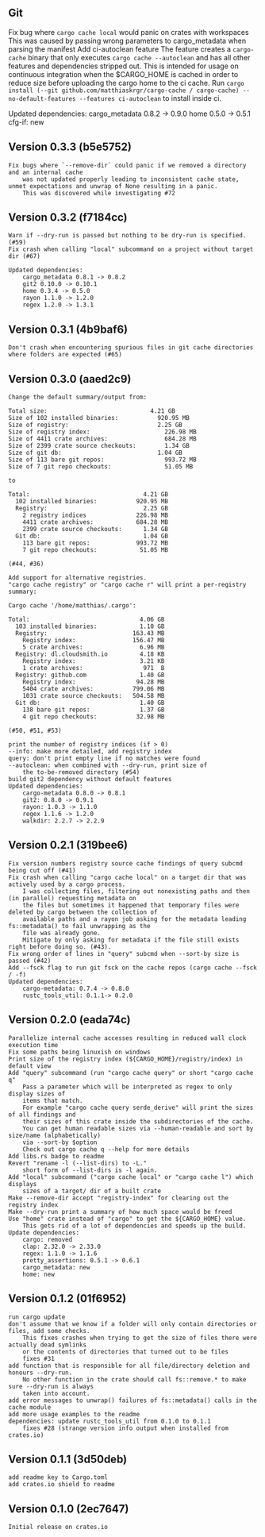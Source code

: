 ## Git
Fix bug where `cargo cache local` would panic on crates with workspaces
		This was caused by passing wrong parameters to cargo_metadata when parsing the manifest
Add ci-autoclean feature
		The feature creates a `cargo-cache` binary that only executes `cargo cache --autoclean`
		and has all other features and dependencies stripped out.
		This is intended for usage on continuous integration when the $CARGO_HOME is cached in order to reduce size	before uploading the cargo home to the ci cache.
		Run `cargo install (--git github.com/matthiaskrgr/cargo-cache / cargo-cache) --no-default-features --features ci-autoclean` to install inside ci.

Updated dependencies:
	cargo_metadata 0.8.2 -> 0.9.0
	home 0.5.0 -> 0.5.1
	cfg-if: new

## Version 0.3.3 (b5e5752)
````
Fix bugs where `--remove-dir` could panic if we removed a directory and an internal cache
	was not updated properly leading to inconsistent cache state, unmet expectations and unwrap of None resulting in a panic.
	This was discovered while investigating #72
````

## Version 0.3.2 (f7184cc)
````
Warn if --dry-run is passed but nothing to be dry-run is specified. (#59)
Fix crash when calling "local" subcommand on a project without target dir (#67)

Updated dependencies:
	cargo_metadata 0.8.1 -> 0.8.2
	git2 0.10.0 -> 0.10.1
	home 0.3.4 -> 0.5.0
	rayon 1.1.0 -> 1.2.0
	regex 1.2.0 -> 1.3.1
````

## Version 0.3.1 (4b9baf6)
````
Don't crash when encountering spurious files in git cache directories where folders are expected (#65)
````

## Version 0.3.0 (aaed2c9)
````
Change the default summary/output from:

Total size:                             4.21 GB
Size of 102 installed binaries:           920.95 MB
Size of registry:                         2.25 GB
Size of registry index:                     226.98 MB
Size of 4411 crate archives:                684.28 MB
Size of 2399 crate source checkouts:        1.34 GB
Size of git db:                           1.04 GB
Size of 113 bare git repos:                 993.72 MB
Size of 7 git repo checkouts:               51.05 MB

to

Total:                                4.21 GB
  102 installed binaries:           920.95 MB
  Registry:                           2.25 GB
    2 registry indices              226.98 MB
    4411 crate archives:            684.28 MB
    2399 crate source checkouts:      1.34 GB
  Git db:                             1.04 GB
    113 bare git repos:             993.72 MB
    7 git repo checkouts:            51.05 MB

(#44, #36)

Add support for alternative registries.
"cargo cache registry" or "cargo cache r" will print a per-registry summary:

Cargo cache '/home/matthias/.cargo':

Total:                               4.06 GB
  103 installed binaries:            1.10 GB
  Registry:                        163.43 MB
    Registry index:                156.47 MB
    5 crate archives:                6.96 MB
  Registry: dl.cloudsmith.io         4.18 KB
    Registry index:                  3.21 KB
    1 crate archives:                 971  B
  Registry: github.com               1.40 GB
    Registry index:                 94.28 MB
    5404 crate archives:           799.06 MB
    1031 crate source checkouts:   504.58 MB
  Git db:                            1.40 GB
    138 bare git repos:              1.37 GB
    4 git repo checkouts:           32.98 MB

(#50, #51, #53)

print the number of registry indices (if > 0)
--info: make more detailed, add registry index
query: don't print empty line if no matches were found
--autoclean: when combined with --dry-run, print size of
	the to-be-removed directory (#54)
build git2 dependency without default features
Updated dependencies:
	cargo-metadata 0.8.0 -> 0.8.1
	git2: 0.8.0 -> 0.9.1
	rayon: 1.0.3 -> 1.1.0
	regex 1.1.6 -> 1.2.0
	walkdir: 2.2.7 -> 2.2.9
````
## Version 0.2.1 (319bee6)
````
Fix version numbers registry source cache findings of query subcmd being cut off (#41)
Fix crash when calling "cargo cache local" on a target dir that was actively used by a cargo process.
	I was collecting files, filtering out nonexisting paths and then (in parallel) requesting metadata on 
	the files but sometimes it happened that temporary files were deleted by cargo between the collection of
	available paths and a rayon job asking for the metadata leading fs::metadata() to fail unwrapping as the
	file was already gone.
	Mitigate by only asking for metadata if the file still exists right before doing so. (#43).
Fix wrong order of lines in "query" subcmd when --sort-by size is passed (#42)
Add --fsck flag to run git fsck on the cache repos (cargo cache --fsck / -f)
Updated dependencies:
	cargo-metadata: 0.7.4 -> 0.8.0
	rustc_tools_util: 0.1.1-> 0.2.0
````
## Version 0.2.0 (eada74c)
````
Parallelize internal cache accesses resulting in reduced wall clock execution time
Fix some paths being linuxish on windows
Print size of the registry index (${CARGO_HOME}/registry/index) in default view
Add "query" subcommand (run "cargo cache query" or short "cargo cache q"
	Pass a parameter which will be interpreted as regex to only display sizes of
	items that match.
	For example "cargo cache query serde_derive" will print the sizes of all findings and
	their sizes of this crate inside the subdirectories of the cache.
	You can get human readable sizes via --human-readable and sort by size/name (alphabetically)
	via --sort-by $option
	Check out cargo cache q --help for more details
Add libs.rs badge to readme
Revert "rename -l (--list-dirs) to -L."
	short form of --list-dirs is -l again.
Add "local" subcommand ("cargo cache local" or "cargo cache l") which displays
	sizes of a target/ dir of a built crate
Make --remove-dir accept "registry-index" for clearing out the registry index
Make --dry-run print a summary of how much space would be freed
Use "home" crate instead of "cargo" to get the ${CARGO_HOME} value.
	This gets rid of a lot of dependencies and speeds up the build.
Update dependencies:
	cargo: removed
	clap: 2.32.0 -> 2.33.0
	regex: 1.1.0 -> 1.1.6
	pretty_assertions: 0.5.1 -> 0.6.1
	cargo_metadata: new
	home: new
````
## Version 0.1.2 (01f6952)
````
run cargo update
don't assume that we know if a folder will only contain directories or files, add some checks.
	This fixes crashes when trying to get the size of files there were actually dead symlinks
	or the contents of directories that turned out to be files
	fixes #31
add function that is responsible for all file/directory deletion and honours --dry-run.
	No other function in the crate should call fs::remove.* to make sure --dry-run is always
	taken into account.
add error messages to unwrap() failures of fs::metadata() calls in the cache module
add more usage examples to the readme
dependencies: update rustc_tools_util from 0.1.0 to 0.1.1
	fixes #28 (strange version info output when installed from crates.io)
````

## Version 0.1.1 (3d50deb)
````
add readme key to Cargo.toml
add crates.io shield to readme
````
## Version 0.1.0 (2ec7647)
````
Initial release on crates.io
````
